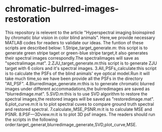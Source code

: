# chromatic-bulrred-images-restoration
This repository is relevent to the article "Hyperspectral imaging bioinspired by chromatic blur vision in color blind animals".
Here,we provide necessary MATLAB codes for readers to validate our ideas.
The funtion of these scripts are described below:
1.Stripe_target_generate.m: this script is to generate green stripe taget or green-blue stripe target,it also generates their spectral
images correspondly.The spectralimages will save as   "spectralimage.mat".
2.ZJU_target_generate.m:this script is to generate ZJU target with 6 colors and it's spectral images.
3.All_PSFs_calculate:this script is to calculate the PSFs of the blind animals' eye optical model.Run it will take much time,so we have 
been provide all the PSFs in the directory "All_PSF".
4.BlurredImage_generate.m:this is to generate chromatic blurred images under different accommadations,the bulrredimages are
saved as "blurredimage.mat".
5.SVD.m:this is to use SVD algorithm to restore the spectral images,the restored images will be saved as "restoredimage.mat".
6.plot_curve.m:it is to plot spectral cuves to compare ground truth spectral and restored spectral.
7.calculate_MSE_PSNR.m:it is to calculate MSE and PSNR.
8.PSF—3Dview.m:it is to plot 3D psf images.
The readers should run the scripts in the following order:target_generat,blurredimage_generate,SVD,plot_curve,MSE.
